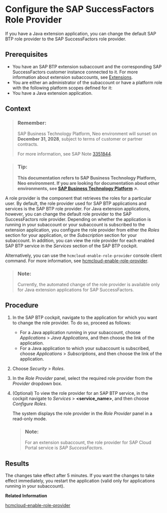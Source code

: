 <!-- loio22bda078a05b4ec99c89df5fba8fc5ca -->

# Configure the SAP SuccessFactors Role Provider

If you have a Java extension application, you can change the default SAP BTP role provider to the SAP SuccessFactors role provider.



## Prerequisites

-   You have an SAP BTP extension subaccount and the corresponding SAP SuccessFactors customer instance connected to it. For more information about extension subaccounts, see [Extensions](https://help.sap.com/viewer/65de2977205c403bbc107264b8eccf4b/Cloud/en-US/08b1effc53634890a525f945017e2edc.html).
-   You are either an administrator of the subaccount or have a platform role with the following platform scopes defined for it:
-   You have a Java extension application.



## Context

> ### Remember:  
> SAP Business Technology Platform, Neo environment will sunset on **December 31, 2028**, subject to terms of customer or partner contracts.
> 
> For more information, see SAP Note [3351844](https://me.sap.com/notes/3351844).

> ### Tip:  
> **This documentation refers to SAP Business Technology Platform, Neo environment. If you are looking for documentation about other environments, see [SAP Business Technology Platform](https://help.sap.com/viewer/65de2977205c403bbc107264b8eccf4b/Cloud/en-US/6a2c1ab5a31b4ed9a2ce17a5329e1dd8.html "SAP Business Technology Platform (SAP BTP) is an integrated offering comprised of the following technology portfolios: application development; process automation; integration; data, analytics, and enterprise planning; artificial intelligence. The platform offers users the ability to turn data into business value, compose end-to-end business processes, connect entire IT landscapes, and personalize, build and extend SAP applications. This reduces the overall total cost of ownership maintaining SAP landscapes and third-party software across end-to-end business processes.") :arrow_upper_right:.**

A role provider is the component that retrieves the roles for a particular user. By default, the role provider used for SAP BTP applications and services is the SAP BTP role provider. For Java extension applications, however, you can change the default role provider to the SAP SuccessFactors role provider. Depending on whether the application is running in your subaccount or your subaccount is subscribed to the extension application, you configure the role provider from either the *Roles* section for your application, or the *Subscription* section for your subaccount. In addition, you can view the role provider for each enabled SAP BTP service in the *Services* section of the SAP BTP cockpit.

Alternatively, you can use the `hcmcloud-enable-role-provider` console client command. For more information, see [hcmcloud-enable-role-provider](../50-administration-and-ops-neo/hcmcloud-enable-role-provider-e263f8e.md).

> ### Note:  
> Currently, the automated change of the role provider is available only for Java extension applications for SAP SuccessFactors.



<a name="loio22bda078a05b4ec99c89df5fba8fc5ca__steps_gsd_4gk_jq"/>

## Procedure

1.  In the SAP BTP cockpit, navigate to the application for which you want to change the role provider. To do so, proceed as follows:

    -   For a Java application running in your subaccount, choose *Applications* \> *Java Applications*, and then choose the link of the application.
    -   For a Java application to which your subaccount is subscribed, choose *Applications* \> *Subscriptions*, and then choose the link of the application.

2.  Choose *Security* \> *Roles*.

3.  In the *Role Provider* panel, select the required role provider from the *Provider* dropdown box.

4.  \(Optional\) To view the role provider for an SAP BTP service, in the cockpit navigate to *Services* \> **<service\_name\>**, and then choose *Configure Roles*.

    The system displays the role provider in the *Role Provider* panel in a read-only mode.

    > ### Note:  
    > For an extension subaccount, the role provider for SAP Cloud Portal service is *SAP SuccessFactors*.




## Results

The changes take effect after 5 minutes. If you want the changes to take effect immediately, you restart the application \(valid only for applications running in your subaccount\).

**Related Information**  


[hcmcloud-enable-role-provider](../50-administration-and-ops-neo/hcmcloud-enable-role-provider-e263f8e.md "This command enables the SAP SuccessFactors role provider for the specified Java application.")

